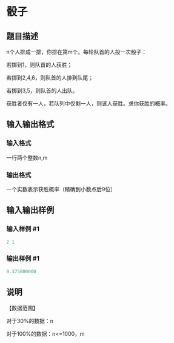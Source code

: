 # 骰子

## 题目描述

n个人排成一排，你排在第m个。每轮队首的人投一次骰子：

若掷到1，则队首的人获胜；

若掷到2,4,6，则队首的人排到队尾；

若掷到3,5，则队首的人出队。

获胜者仅有一人，若队列中仅剩一人，则该人获胜。求你获胜的概率。

## 输入输出格式

### 输入格式

一行两个整数n,m

### 输出格式

一个实数表示获胜概率（精确到小数点后9位）

## 输入输出样例

### 输入样例 #1

```cpp
2 1

```
### 输出样例 #1

```cpp
0.375000000

```
## 说明

【数据范围】

对于30%的数据：n

对于100%的数据：n<=1000，m

